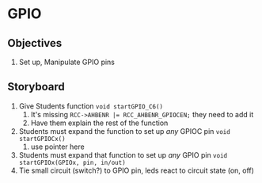 # GPIO

## Objectives

1. Set up, Manipulate GPIO pins

## Storyboard

1. Give Students function `void startGPIO_C6()`
   1. It's missing `RCC->AHBENR |= RCC_AHBENR_GPIOCEN;` they need to add it
   2. Have them explain the rest of the function
2. Students must expand the function to set up *any* GPIOC pin `void startGPIOCx()`
   1. use pointer here
3. Students must expand that function to set up *any* GPIO pin `void startGPIOx(GPIOx, pin, in/out)`
4. Tie small circuit (switch?) to GPIO pin, leds react to circuit state (on, off)
